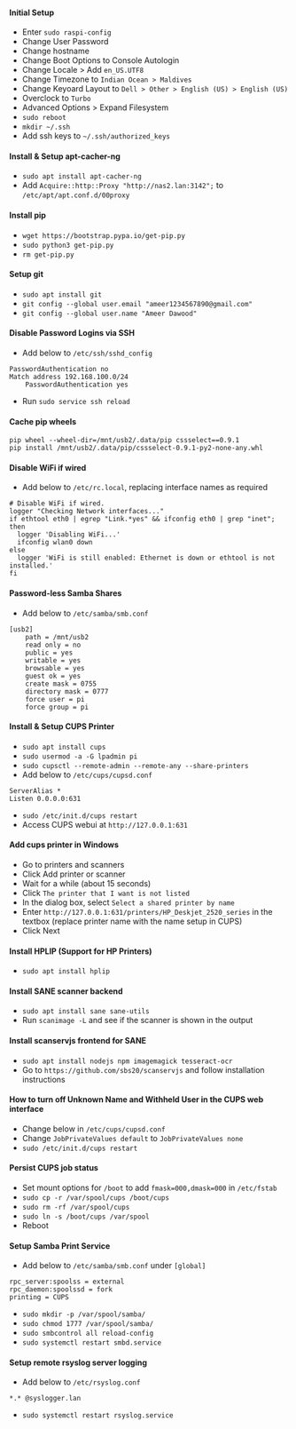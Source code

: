 #### Initial Setup
* Enter `sudo raspi-config`
* Change User Password
* Change hostname
* Change Boot Options to Console Autologin
* Change Locale > Add `en_US.UTF8`
* Change Timezone to `Indian Ocean > Maldives`
* Change Keyoard Layout to `Dell > Other > English (US) > English (US)`
* Overclock to `Turbo`
* Advanced Options > Expand Filesystem
* `sudo reboot`
* `mkdir ~/.ssh`
* Add ssh keys to `~/.ssh/authorized_keys`


#### Install & Setup apt-cacher-ng
* `sudo apt install apt-cacher-ng`
* Add `Acquire::http::Proxy "http://nas2.lan:3142";` to `/etc/apt/apt.conf.d/00proxy`


#### Install pip
* `wget https://bootstrap.pypa.io/get-pip.py`
* `sudo python3 get-pip.py`
* `rm get-pip.py`

#### Setup git
* `sudo apt install git`
* `git config --global user.email "ameer1234567890@gmail.com"`
* `git config --global user.name "Ameer Dawood"`

#### Disable Password Logins via SSH
* Add below to `/etc/ssh/sshd_config`
```
PasswordAuthentication no
Match address 192.168.100.0/24
    PasswordAuthentication yes
```
* Run `sudo service ssh reload`

#### Cache pip wheels
```
pip wheel --wheel-dir=/mnt/usb2/.data/pip cssselect==0.9.1
pip install /mnt/usb2/.data/pip/cssselect-0.9.1-py2-none-any.whl
```

#### Disable WiFi if wired
* Add below to `/etc/rc.local`, replacing interface names as required
```
# Disable WiFi if wired.
logger "Checking Network interfaces..."
if ethtool eth0 | egrep "Link.*yes" && ifconfig eth0 | grep "inet"; then
  logger 'Disabling WiFi...'
  ifconfig wlan0 down
else
  logger 'WiFi is still enabled: Ethernet is down or ethtool is not installed.'
fi
```

#### Password-less Samba Shares
* Add below to `/etc/samba/smb.conf`
```
[usb2]
    path = /mnt/usb2
    read only = no
    public = yes
    writable = yes
    browsable = yes
    guest ok = yes
    create mask = 0755
    directory mask = 0777
    force user = pi
    force group = pi
```

#### Install & Setup CUPS Printer
* `sudo apt install cups`
* `sudo usermod -a -G lpadmin pi`
* `sudo cupsctl --remote-admin --remote-any --share-printers`
* Add below to `/etc/cups/cupsd.conf`
```
ServerAlias *
Listen 0.0.0.0:631
```
* `sudo /etc/init.d/cups restart`
* Access CUPS webui at `http://127.0.0.1:631`

#### Add cups printer in Windows
* Go to printers and scanners
* Click Add printer or scanner
* Wait for a while (about 15 seconds)
* Click `The printer that I want is not listed`
* In the dialog box, select `Select a shared printer by name`
* Enter `http://127.0.0.1:631/printers/HP_Deskjet_2520_series` in the textbox (replace printer name with the name setup in CUPS)
* Click Next

#### Install HPLIP (Support for HP Printers)
* `sudo apt install hplip`

#### Install SANE scanner backend
* `sudo apt install sane sane-utils`
* Run `scanimage -L` and see if the scanner is shown in the output

#### Install scanservjs frontend for SANE
* `sudo apt install nodejs npm imagemagick tesseract-ocr`
* Go to `https://github.com/sbs20/scanservjs` and follow installation instructions

#### How to turn off Unknown Name and Withheld User in the CUPS web interface
* Change below in `/etc/cups/cupsd.conf`
* Change `JobPrivateValues default` to `JobPrivateValues none`
* `sudo /etc/init.d/cups restart`

#### Persist CUPS job status
* Set mount options for `/boot` to add `fmask=000,dmask=000` in `/etc/fstab`
* `sudo cp -r /var/spool/cups /boot/cups`
* `sudo rm -rf /var/spool/cups`
* `sudo ln -s /boot/cups /var/spool`
* Reboot

#### Setup Samba Print Service
* Add below to `/etc/samba/smb.conf` under `[global]`
```
rpc_server:spoolss = external
rpc_daemon:spoolssd = fork
printing = CUPS
```
* `sudo mkdir -p /var/spool/samba/`
* `sudo chmod 1777 /var/spool/samba/`
* `sudo smbcontrol all reload-config`
* `sudo systemctl restart smbd.service`

#### Setup remote rsyslog server logging
* Add below to `/etc/rsyslog.conf`
```
*.* @syslogger.lan
```
* `sudo systemctl restart rsyslog.service`
